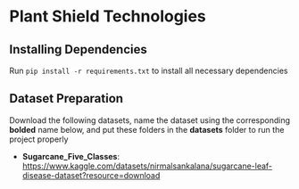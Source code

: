 # Plant Shield Technologies

## Installing Dependencies
Run `pip install -r requirements.txt` to install all necessary dependencies

## Dataset Preparation

Download the following datasets, name the dataset using the corresponding **bolded** name below, and put these folders in the **datasets** folder to run the project properly

- **Sugarcane_Five_Classes**: https://www.kaggle.com/datasets/nirmalsankalana/sugarcane-leaf-disease-dataset?resource=download



